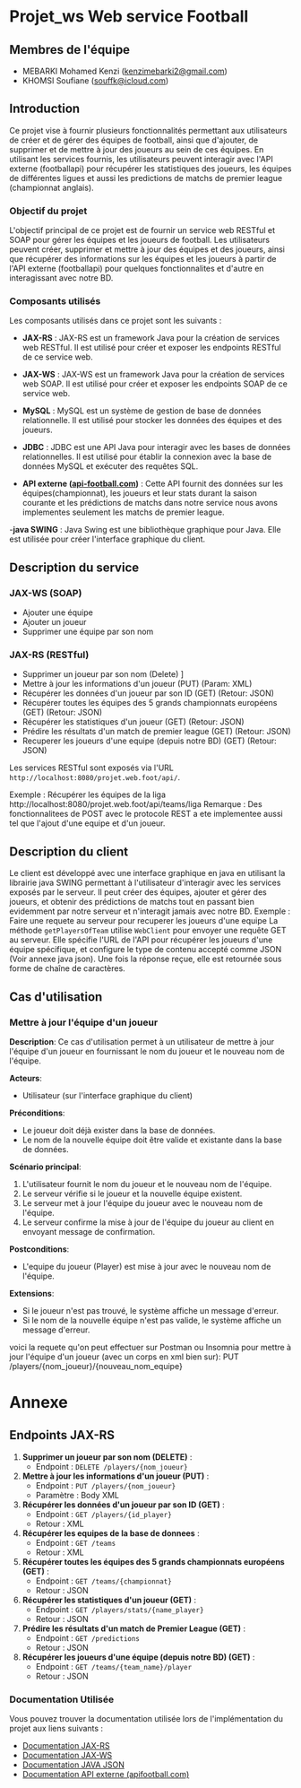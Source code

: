 # Projet_ws Web service Football

## Membres de l'équipe
- MEBARKI Mohamed Kenzi (kenzimebarki2@gmail.com)
- KHOMSI Soufiane (souffk@icloud.com)

## Introduction

Ce projet vise à fournir plusieurs fonctionnalités permettant aux utilisateurs de créer et de gérer des équipes de football, ainsi que d'ajouter, de supprimer et de mettre à jour des joueurs au sein de ces équipes. En utilisant les services fournis, les utilisateurs peuvent interagir avec l'API externe (footballapi) pour récupérer les statistiques des joueurs, les équipes de différentes ligues et aussi les predictions de matchs de premier league (championnat anglais).
### Objectif du projet
L'objectif principal de ce projet est de fournir un service web RESTful et SOAP pour gérer les équipes et les joueurs de football. Les utilisateurs peuvent créer, supprimer et mettre à jour des équipes et des joueurs, ainsi que récupérer des informations sur les équipes et les joueurs à partir de l'API externe (footballapi) pour quelques fonctionnalites et d'autre en interagissant avec notre BD.

### Composants utilisés

Les composants utilisés dans ce projet sont les suivants :

- **JAX-RS** : JAX-RS est un framework Java pour la création de services web RESTful. Il est utilisé pour créer et exposer les endpoints RESTful de ce service web.

- **JAX-WS** : JAX-WS est un framework Java pour la création de services web SOAP. Il est utilisé pour créer et exposer les endpoints SOAP de ce service web.

- **MySQL** : MySQL est un système de gestion de base de données relationnelle. Il est utilisé pour stocker les données des équipes et des joueurs.

- **JDBC** : JDBC est une API Java pour interagir avec les bases de données relationnelles. Il est utilisé pour établir la connexion avec la base de données MySQL et exécuter des requêtes SQL.

- **API externe ([api-football.com](https://apifootball.com))** : Cette API fournit des données sur les équipes(championnat), les joueurs et leur stats durant la saison courante et les prédictions de matchs dans notre service nous avons implementes seulement les matchs de premier league.

-**java SWING** : Java Swing est une bibliothèque graphique pour Java. Elle est utilisée pour créer l'interface graphique du client.

## Description du service

### JAX-WS (SOAP)
- Ajouter une équipe
- Ajouter un joueur
- Supprimer une équipe par son nom

### JAX-RS  (RESTful)
- Supprimer un joueur par son nom (Delete) ]
- Mettre à jour les informations d'un joueur (PUT) (Param: XML)
- Récupérer les données d'un joueur par son ID  (GET) (Retour: JSON)
- Récupérer toutes les équipes des 5 grands championnats européens  (GET) (Retour: JSON)
- Récupérer les statistiques d'un joueur    (GET) (Retour: JSON)
- Prédire les résultats d'un match de premier league  (GET) (Retour: JSON)             
- Recuperer les joueurs d'une equipe (depuis notre BD) (GET) (Retour: JSON)



Les services RESTful sont exposés via l'URL `http://localhost:8080/projet.web.foot/api/`.

Exemple : Récupérer les équipes de la liga 
http://localhost:8080/projet.web.foot/api/teams/liga
Remarque : Des fonctionnalitees de POST avec le protocole REST a ete implementee aussi tel que l'ajout d'une equipe et d'un joueur.
## Description du client
Le client est développé avec une interface graphique en java en utilisant la librairie java SWING permettant à l'utilisateur d'interagir avec les services exposés par le serveur. Il peut créer des équipes, ajouter et gérer des joueurs, et obtenir des prédictions de matchs tout en passant bien evidemment par notre serveur et n'interagit jamais avec notre BD.
Exemple : Faire une requete au serveur pour recuperer les joueurs d'une equipe 
La méthode `getPlayersOfTeam` utilise `WebClient` pour envoyer une requête GET au serveur. Elle spécifie l'URL de l'API pour récupérer les joueurs d'une équipe spécifique, et configure le type de contenu accepté comme JSON (Voir annexe java json). Une fois la réponse reçue, elle est retournée sous forme de chaîne de caractères.

## Cas d'utilisation

### Mettre à jour l'équipe d'un joueur

**Description**:
Ce cas d'utilisation permet à un utilisateur de mettre à jour l'équipe d'un joueur en fournissant le nom du joueur et le nouveau nom de l'équipe.

**Acteurs**:
- Utilisateur (sur l'interface graphique du client)

**Préconditions**:
- Le joueur doit déjà exister dans la base de données.
- Le nom de la nouvelle équipe doit être valide et existante dans la base de données.

**Scénario principal**:
1. L'utilisateur fournit le nom du joueur et le nouveau nom de l'équipe.
2. Le serveur vérifie si le joueur et la nouvelle équipe existent.
3. Le serveur met à jour l'équipe du joueur avec le nouveau nom de l'équipe.
4. Le serveur confirme la mise à jour de l'équipe du joueur au client en envoyant message de confirmation.

**Postconditions**:
- L'equipe du joueur (Player) est mise à jour avec le nouveau nom de l'équipe.

**Extensions**:
- Si le joueur n'est pas trouvé, le système affiche un message d'erreur.
- Si le nom de la nouvelle équipe n'est pas valide, le système affiche un message d'erreur.

voici la requete qu'on peut effectuer sur Postman ou Insomnia pour mettre à jour l'équipe d'un joueur (avec un corps en xml bien sur): 
PUT /players/{nom_joueur}/{nouveau_nom_equipe}



# Annexe 
## Endpoints JAX-RS

1. **Supprimer un joueur par son nom (DELETE)** :
   - Endpoint : `DELETE /players/{nom_joueur}`
2. **Mettre à jour les informations d'un joueur (PUT)** :
   - Endpoint : `PUT /players/{nom_joueur}`
   - Paramètre : Body XML
3. **Récupérer les données d'un joueur par son ID (GET)** :
   - Endpoint : `GET /players/{id_player}`
   - Retour : XML
4. **Récupérer les equipes de la base de donnees** :
   - Endpoint : `GET /teams`
   - Retour : XML
5. **Récupérer toutes les équipes des 5 grands championnats européens (GET)** :
   - Endpoint : `GET /teams/{championnat}`
   - Retour : JSON
6. **Récupérer les statistiques d'un joueur (GET)** :
   - Endpoint : `GET /players/stats/{name_player}`
   - Retour : JSON
7. **Prédire les résultats d'un match de Premier League (GET)** :
   - Endpoint : `GET /predictions`
   - Retour : JSON
8. **Récupérer les joueurs d'une équipe (depuis notre BD) (GET)** :
   - Endpoint : `GET /teams/{team_name}/player`
   - Retour : JSON


### Documentation Utilisée

Vous pouvez trouver la documentation utilisée lors de l'implémentation du projet aux liens suivants :

- [Documentation JAX-RS](https://gayerie.dev/epsi-b3-javaee/javaee_web/jaxrs.html)
- [Documentation JAX-WS](https://www.jmdoudoux.fr/java/dej/chap-service-web.htm)
- [Documentation JAVA JSON](https://jenkov.com/tutorials/java-json/jackson-jsonnode.html)
- [Documentation API externe (apifootball.com)](https://apifootball.com/documentation/)